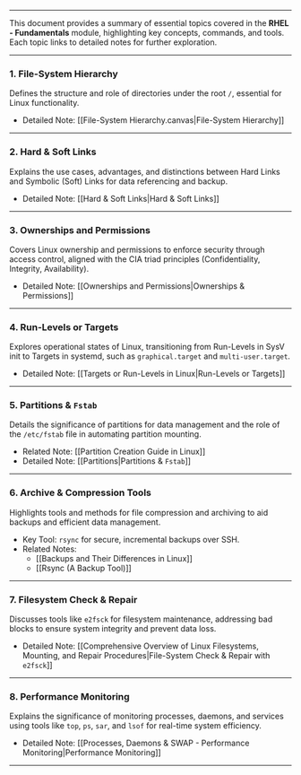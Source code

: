 ___

This document provides a summary of essential topics covered in the **RHEL - Fundamentals** module, highlighting key concepts, commands, and tools. Each topic links to detailed notes for further exploration.

---

### **1. File-System Hierarchy**

Defines the structure and role of directories under the root `/`, essential for Linux functionality.

- Detailed Note: [[File-System Hierarchy.canvas|File-System Hierarchy]]

---

### **2. Hard & Soft Links**

Explains the use cases, advantages, and distinctions between Hard Links and Symbolic (Soft) Links for data referencing and backup.

- Detailed Note: [[Hard & Soft Links|Hard & Soft Links]]

---

### **3. Ownerships and Permissions**

Covers Linux ownership and permissions to enforce security through access control, aligned with the CIA triad principles (Confidentiality, Integrity, Availability).

- Detailed Note: [[Ownerships and Permissions|Ownerships & Permissions]]

---

### **4. Run-Levels or Targets**

Explores operational states of Linux, transitioning from Run-Levels in SysV init to Targets in systemd, such as `graphical.target` and `multi-user.target`.

- Detailed Note: [[Targets or Run-Levels in Linux|Run-Levels or Targets]]

---

### **5. Partitions & `Fstab`**

Details the significance of partitions for data management and the role of the `/etc/fstab` file in automating partition mounting.

- Related Note: [[Partition Creation Guide in Linux]]
- Detailed Note: [[Partitions|Partitions & `Fstab`]]

---

### **6. Archive & Compression Tools**

Highlights tools and methods for file compression and archiving to aid backups and efficient data management.

- Key Tool: `rsync` for secure, incremental backups over SSH.
- Related Notes:
    - [[Backups and Their Differences in Linux]]
    - [[Rsync (A Backup Tool)]]

---

### **7. Filesystem Check & Repair**

Discusses tools like `e2fsck` for filesystem maintenance, addressing bad blocks to ensure system integrity and prevent data loss.

- Detailed Note: [[Comprehensive Overview of Linux Filesystems, Mounting, and Repair Procedures|File-System Check & Repair with `e2fsck`]]

---

### **8. Performance Monitoring**

Explains the significance of monitoring processes, daemons, and services using tools like `top`, `ps`, `sar`, and `lsof` for real-time system efficiency.

- Detailed Note: [[Processes, Daemons & SWAP - Performance Monitoring|Performance Monitoring]]

---
